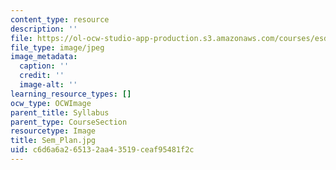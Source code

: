 ```yaml
---
content_type: resource
description: ''
file: https://ol-ocw-studio-app-production.s3.amazonaws.com/courses/esd-33-systems-engineering-summer-2010/c6d6a6a265132aa43519ceaf95481f2c_Sem_Plan.jpg
file_type: image/jpeg
image_metadata:
  caption: ''
  credit: ''
  image-alt: ''
learning_resource_types: []
ocw_type: OCWImage
parent_title: Syllabus
parent_type: CourseSection
resourcetype: Image
title: Sem_Plan.jpg
uid: c6d6a6a2-6513-2aa4-3519-ceaf95481f2c
---
```

